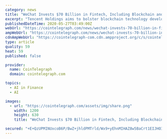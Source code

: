 ```yaml
---
category: news
title: "WeChat Invests $70 Billion in Fintech, Including Blockchain and AI"
excerpt: "Tencent Holdings aims to bolster blockchain technology development across China as part of a $70 billion investment in fintech"
publishedDateTime: 2020-05-27T03:49:00Z
webUrl: "https://cointelegraph.com/news/wechat-invests-70-billion-in-fintech-including-blockchain-and-ai"
ampWebUrl: "https://cointelegraph.com/news/wechat-invests-70-billion-in-fintech-including-blockchain-and-ai/amp"
cdnAmpWebUrl: "https://cointelegraph-com.cdn.ampproject.org/c/s/cointelegraph.com/news/wechat-invests-70-billion-in-fintech-including-blockchain-and-ai/amp"
type: article
quality: 59
heat: 59
published: false

provider:
  name: CoinTelegraph
  domain: cointelegraph.com

topics:
  - AI in Finance
  - AI

images:
  - url: "https://cointelegraph.com/assets/img/share.png"
    width: 1200
    height: 630
    title: "WeChat Invests $70 Billion in Fintech, Including Blockchain and AI"

secured: "+E+QzUPMINUxcoB6P/BwZ+jhldPMTrld/Wx9+yEhnMIHAZ8w5BaCrt1EIJHOIASIfnvz2PL3RYKqDOuT3BJEuS80pXfSYgRjq8bUbF+mC+2r8oBmDsxruKF2oUWmelE0NS+pnkiiudgUjeq0eC3Sf1WppAw86ZypV5X6N09Y10rjiPGdkkxwnA3se4lZeu7Ng0EGWsfVUWWwumNLDe7btNxYH685A1l2jTwLX+KdFgSZHF05mg1Ut03xJT52Oqbvc6+NKGMeHXt1eyBu5FC+Ooo2cvR3gnQWsYan6WsnnD5sb98dj3Ruv1LEn+Ce2T+y;I5EyU63qkI8xLoZ/udRvOw=="
---
```


